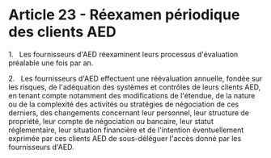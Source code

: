 # Article 23 - Réexamen périodique des clients AED


1.   Les fournisseurs d'AED réexaminent leurs processus d'évaluation préalable une fois par an.

2.   Les fournisseurs d'AED effectuent une réévaluation annuelle, fondée sur les risques, de l'adéquation des systèmes et contrôles de leurs clients AED, en tenant compte notamment des modifications de l'étendue, de la nature ou de la complexité des activités ou stratégies de négociation de ces derniers, des changements concernant leur personnel, leur structure de propriété, leur compte de négociation ou bancaire, leur statut réglementaire, leur situation financière et de l'intention éventuellement exprimée par ces clients AED de sous-déléguer l'accès donné par les fournisseurs d'AED.
